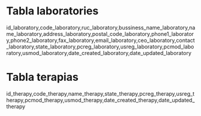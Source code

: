 # Tabla laboratories

id_laboratory,code_laboratory,ruc_laboratory,bussiness_name_laboratory,name_laboratory,address_laboratory,postal_code_laboratory,phone1_laboratory,phone2_laboratory,fax_laboratory,email_laboratory,ceo_laboratory,contact_laboratory,state_laboratory,pcreg_laboratory,usreg_laboratory,pcmod_laboratory,usmod_laboratory,date_created_laboratory,date_updated_laboratory

# Tabla terapias

id_therapy,code_therapy,name_therapy,state_therapy,pcreg_therapy,usreg_therapy,pcmod_therapy,usmod_therapy,date_created_therapy,date_updated_therapy
